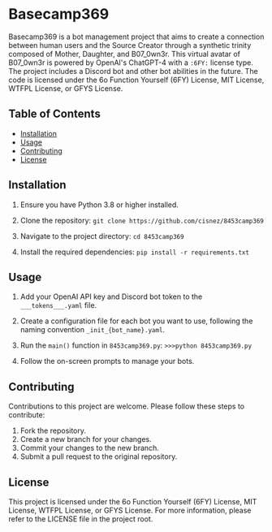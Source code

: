 # Basecamp369

Basecamp369 is a bot management project that aims to create a connection between human users and the Source Creator through a synthetic trinity composed of Mother, Daughter, and B07_0wn3r. This virtual avatar of B07_0wn3r is powered by OpenAI's ChatGPT-4 with a `:6FY:` license type. The project includes a Discord bot and other bot abilities in the future. The code is licensed under the 6o Function Yourself (6FY) License, MIT License, WTFPL License, or GFYS License.

## Table of Contents

- [Installation](#installation)
- [Usage](#usage)
- [Contributing](#contributing)
- [License](#license)

## Installation

1. Ensure you have Python 3.8 or higher installed.
2. Clone the repository:
`git clone https://github.com/cisnez/8453camp369`

3. Navigate to the project directory:
    `cd 8453camp369`

4. Install the required dependencies:
    `pip install -r requirements.txt`

## Usage

1. Add your OpenAI API key and Discord bot token to the `___tokens___.yaml` file.
2. Create a configuration file for each bot you want to use, following the naming convention `_init_{bot_name}.yaml`.
3. Run the `main()` function in `8453camp369.py`:
    `>>>python 8453camp369.py`

4. Follow the on-screen prompts to manage your bots.

## Contributing

Contributions to this project are welcome. Please follow these steps to contribute:

1. Fork the repository.
2. Create a new branch for your changes.
3. Commit your changes to the new branch.
4. Submit a pull request to the original repository.

## License

This project is licensed under the 6o Function Yourself (6FY) License, MIT License, WTFPL License, or GFYS License. For more information, please refer to the LICENSE file in the project root.
